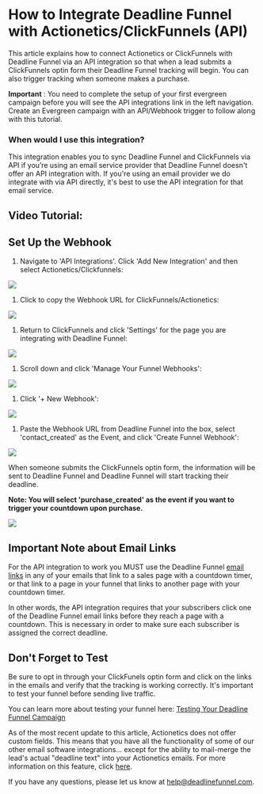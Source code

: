 # How to Integrate Deadline Funnel with Actionetics/ClickFunnels \(API\)

This article explains how to connect Actionetics or ClickFunnels with Deadline Funnel via an API integration so that when a lead submits a ClickFunnels optin form their Deadline Funnel tracking will begin. You can also trigger tracking when someone makes a purchase.

**Important** : You need to complete the setup of your first evergreen campaign before you will see the API integrations link in the left navigation. Create an Evergreen campaign with an API/Webhook trigger to follow along with this tutorial.

### When would I use this integration?

This integration enables you to sync Deadline Funnel and ClickFunnels via API if you’re using an email service provider that Deadline Funnel doesn't offer an API integration with. If you're using an email provider we do integrate with via API directly, it's best to use the API integration for that email service.

## Video Tutorial:

## Set Up the Webhook

1. Navigate to 'API Integrations'. Click 'Add New Integration' and then select Actionetics/Clickfunnels:

![](https://s3.amazonaws.com/helpscout.net/docs/assets/53974d6ce4b0c76107b109d1/images/5b6cb12d0428631d7a89d43b/file-CB2TKr8P5f.png)

1. Click to copy the Webhook URL for ClickFunnels/Actionetics:

![](https://s3.amazonaws.com/helpscout.net/docs/assets/53974d6ce4b0c76107b109d1/images/5b57592c2c7d3a03f89ceed1/file-8rax7liPEa.png)

1. Return to ClickFunnels and click 'Settings' for the page you are integrating with Deadline Funnel:

![](https://s3.amazonaws.com/helpscout.net/docs/assets/53974d6ce4b0c76107b109d1/images/591cbc742c7d3a057f892de6/file-Jv8oBbv63M.png)

1. Scroll down and click 'Manage Your Funnel Webhooks':

![](https://s3.amazonaws.com/helpscout.net/docs/assets/53974d6ce4b0c76107b109d1/images/591cbcac0428634b4a333966/file-8VFqGnCNzI.png)

1. Click '+ New Webhook':

![](https://s3.amazonaws.com/helpscout.net/docs/assets/53974d6ce4b0c76107b109d1/images/591cbcd72c7d3a057f892dec/file-TKKqFaAnPD.png)

1. Paste the Webhook URL from Deadline Funnel into the box, select 'contact\_created' as the Event, and click 'Create Funnel Webhook':

![](https://s3.amazonaws.com/helpscout.net/docs/assets/53974d6ce4b0c76107b109d1/images/591cbd6c2c7d3a057f892df2/file-8zvsK6ZBpR.png)

When someone submits the ClickFunnels optin form, the information will be sent to Deadline Funnel and Deadline Funnel will start tracking their deadline.

**Note: You will select 'purchase\_created' as the event if you want to trigger your countdown upon purchase.**

![](https://s3.amazonaws.com/helpscout.net/docs/assets/53974d6ce4b0c76107b109d1/images/5afc7bcc042863158411da59/file-riyGlWPZdL.png)

## Important Note about Email Links

For the API integration to work you MUST use the Deadline Funnel [email links](http://documentation.deadlinefunnel.com/article/16-expiring-links) in any of your emails that link to a sales page with a countdown timer, or that link to a page in your funnel that links to another page with your countdown timer.

In other words, the API integration requires that your subscribers click one of the Deadline Funnel email links before they reach a page with a countdown. This is necessary in order to make sure each subscriber is assigned the correct deadline.

## Don't Forget to Test

Be sure to opt in through your ClickFunels optin form and click on the links in the emails and verify that the tracking is working correctly. It's important to test your funnel before sending live traffic.

You can learn more about testing your funnel here: [Testing Your Deadline Funnel Campaign](http://documentation.deadlinefunnel.com/article/364-testing-%20your-deadline-funnel-campaign)

As of the most recent update to this article, Actionetics does not offer custom fields. This means that you have all the functionality of some of our other email software integrations... except for the ability to mail-merge the lead's actual "deadline text" into your Actionetics emails. For more information on this feature, click [here](http://documentation.deadlinefunnel.com/article/224-how-to-personalize-%20your-emails-with-the-deadline-text-field).

If you have any questions, please let us know at [help@deadlinefunnel.com](mailto:mailto:help@deadlinefunnel.com).

